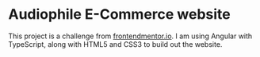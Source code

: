 # Audiophile E-Commerce website

This project is a challenge from <a href="https://www.frontendmentor.io/challenges/audiophile-ecommerce-website-C8cuSd_wx">frontendmentor.io</a>. I am using Angular with TypeScript, along with HTML5 and CSS3 to build out the website.

